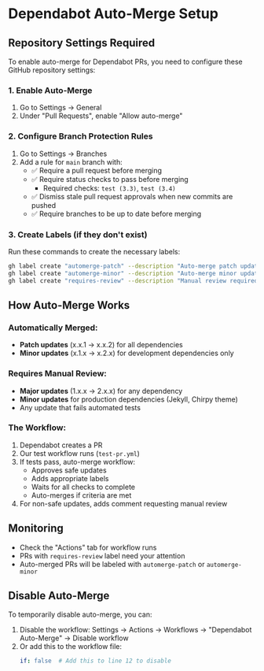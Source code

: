 # Dependabot Auto-Merge Setup

## Repository Settings Required

To enable auto-merge for Dependabot PRs, you need to configure these GitHub repository settings:

### 1. Enable Auto-Merge
1. Go to Settings → General
2. Under "Pull Requests", enable "Allow auto-merge"

### 2. Configure Branch Protection Rules
1. Go to Settings → Branches
2. Add a rule for `main` branch with:
   - ✅ Require a pull request before merging
   - ✅ Require status checks to pass before merging
     - Required checks: `test (3.3)`, `test (3.4)`
   - ✅ Dismiss stale pull request approvals when new commits are pushed
   - ✅ Require branches to be up to date before merging

### 3. Create Labels (if they don't exist)
Run these commands to create the necessary labels:
```bash
gh label create "automerge-patch" --description "Auto-merge patch updates" --color "0e8a16"
gh label create "automerge-minor" --description "Auto-merge minor updates" --color "5319e7"
gh label create "requires-review" --description "Manual review required" --color "d93f0b"
```

## How Auto-Merge Works

### Automatically Merged:
- **Patch updates** (x.x.1 → x.x.2) for all dependencies
- **Minor updates** (x.1.x → x.2.x) for development dependencies only

### Requires Manual Review:
- **Major updates** (1.x.x → 2.x.x) for any dependency
- **Minor updates** for production dependencies (Jekyll, Chirpy theme)
- Any update that fails automated tests

### The Workflow:
1. Dependabot creates a PR
2. Our test workflow runs (`test-pr.yml`)
3. If tests pass, auto-merge workflow:
   - Approves safe updates
   - Adds appropriate labels
   - Waits for all checks to complete
   - Auto-merges if criteria are met
4. For non-safe updates, adds comment requesting manual review

## Monitoring

- Check the "Actions" tab for workflow runs
- PRs with `requires-review` label need your attention
- Auto-merged PRs will be labeled with `automerge-patch` or `automerge-minor`

## Disable Auto-Merge

To temporarily disable auto-merge, you can:
1. Disable the workflow: Settings → Actions → Workflows → "Dependabot Auto-Merge" → Disable workflow
2. Or add this to the workflow file:
   ```yaml
   if: false  # Add this to line 12 to disable
   ```